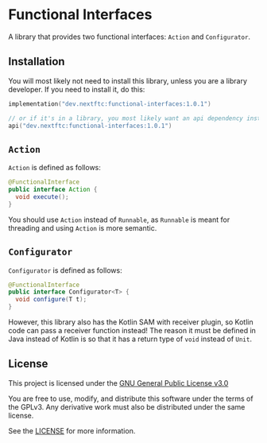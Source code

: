 # Functional Interfaces

A library that provides two functional interfaces: `Action` and `Configurator`.

## Installation

You will most likely not need to install this library, unless you are a library developer. If you need to install it, do this:

```kotlin
implementation("dev.nextftc:functional-interfaces:1.0.1")

// or if it's in a library, you most likely want an api dependency instead. make sure you have the java-library plugin installed first!
api("dev.nextftc:functional-interfaces:1.0.1")
```

## `Action`

`Action` is defined as follows:

```java
@FunctionalInterface
public interface Action {
  void execute();
}
```

You should use `Action` instead of `Runnable`, as `Runnable` is meant for threading and using `Action` is more semantic.

## `Configurator`

`Configurator` is defined as follows:

```java
@FunctionalInterface
public interface Configurator<T> {
  void configure(T t);
}
```

However, this library also has the Kotlin SAM with receiver plugin, so Kotlin code can pass a receiver function instead! The reason it must be defined in Java instead of Kotlin is so that it has a return type of `void` instead of `Unit`.

## License

This project is licensed under the [GNU General Public License v3.0](https://www.gnu.org/licenses/gpl-3.0.html)

You are free to use, modify, and distribute this software under the terms of the GPLv3. Any derivative work must also be
distributed under the same license.

See the [LICENSE](LICENSE) for more information.
